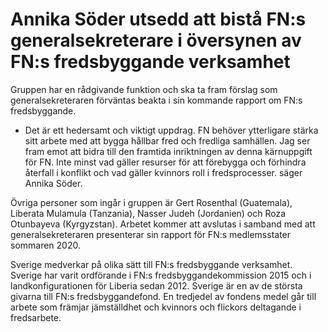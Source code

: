 # Annika Söder utsedd att bistå FN:s generalsekreterare i översynen av FN:s fredsbyggande verksamhet

Gruppen har en rådgivande funktion och ska ta fram förslag som generalsekreteraren förväntas beakta i sin kommande rapport om FN:s fredsbyggande.

- Det är ett hedersamt och viktigt uppdrag. FN behöver ytterligare stärka sitt arbete med att bygga hållbar fred och fredliga samhällen. Jag ser fram emot att bidra till den framtida inriktningen av denna kärnuppgift för FN. Inte minst vad gäller resurser för att förebygga och förhindra återfall i konflikt och vad gäller kvinnors roll i fredsprocesser. säger Annika Söder.

Övriga personer som ingår i gruppen är Gert Rosenthal (Guatemala), Liberata Mulamula (Tanzania), Nasser Judeh (Jordanien) och Roza Otunbayeva (Kyrgyzstan). Arbetet kommer att avslutas i samband med att generalsekreteraren presenterar sin rapport för FN:s medlemsstater sommaren 2020.

Sverige medverkar på olika sätt till FN:s fredsbyggande verksamhet. Sverige har varit ordförande i FN:s fredsbyggandekommission 2015 och i landkonfigurationen för Liberia sedan 2012. Sverige är en av de största givarna till FN:s fredsbyggandefond. En tredjedel av fondens medel går till arbete som främjar jämställdhet och kvinnors och flickors deltagande i fredsarbete.
